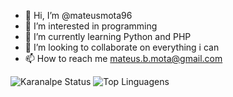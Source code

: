 - 👋 Hi, I’m @mateusmota96
- 👀 I’m interested in programming
- 🌱 I’m currently learning Python and PHP
- 💞️ I’m looking to collaborate on everything i can
- 📫 How to reach me mateus.b.mota@gmail.com

![Karanalpe Status](https://github-readme-stats.vercel.app/api?username=mateusmota96&show_icons=true&theme=highcontrast)
![Top Linguagens](https://github-readme-stats.vercel.app/api/top-langs/?username=mateusmota96&layout=compact)
<!---
mateusmota96/mateusmota96 is a ✨ special ✨ repository because its `README.md` (this file) appears on your GitHub profile.
You can click the Preview link to take a look at your changes.
--->
